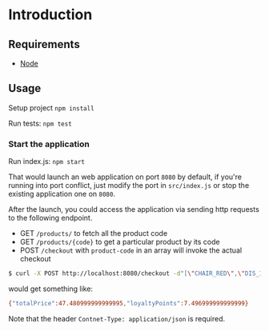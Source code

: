# Introduction

## Requirements
* [Node](https://nodejs.org/en/)

## Usage

Setup project ```npm install```

Run tests: ```npm test```

### Start the application

Run index.js: ```npm start```

That would launch an web application on port `8080` by default, if you're running into port conflict, just modify the port in `src/index.js` or stop the existing application one on `8080`.

After the launch, you could access the application via sending http requests to the following endpoint.

- GET `/products/` to fetch all the product code
- GET `/products/{code}` to get a particular product by its code
- POST `/checkout` with `product-code` in an array will invoke the actual checkout

```sh
$ curl -X POST http://localhost:8080/checkout -d"[\"CHAIR_RED\",\"DIS_10-CHAIR_BLUE\"]" -H "Content-Type: application/json"
```

would get something like:

```sh
{"totalPrice":47.480999999999995,"loyaltyPoints":7.496999999999999}
```

Note that the header `Contnet-Type: application/json` is required.